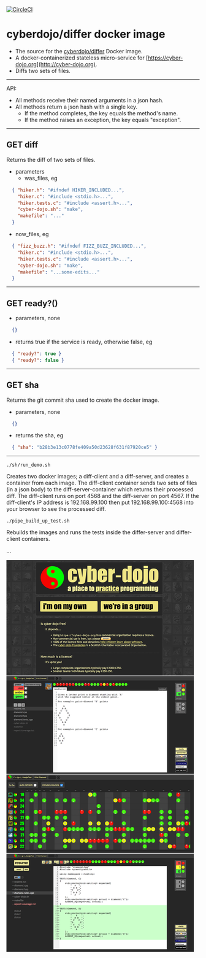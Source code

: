 
[![CircleCI](https://circleci.com/gh/cyber-dojo/differ.svg?style=svg)](https://circleci.com/gh/cyber-dojo/differ)

# cyberdojo/differ docker image

- The source for the [cyberdojo/differ](https://hub.docker.com/r/cyberdojo/differ/tags) Docker image.
- A docker-containerized stateless micro-service for [https://cyber-dojo.org](http://cyber-dojo.org).
- Diffs two sets of files.

- - - -
API:
  * All methods receive their named arguments in a json hash.
  * All methods return a json hash with a single key.
    * If the method completes, the key equals the method's name.
    * If the method raises an exception, the key equals "exception".

- - - -
## GET diff
Returns the diff of two sets of files.
- parameters
  * was_files, eg
```json
  { "hiker.h": "#ifndef HIKER_INCLUDED...",
    "hiker.c": "#include <stdio.h>...",
    "hiker.tests.c": "#include <assert.h>...",
    "cyber-dojo.sh": "make",
    "makefile": "..."
  }
```
  * now_files, eg
```json
  { "fizz_buzz.h": "#ifndef FIZZ_BUZZ_INCLUDED...",
    "hiker.c": "#include <stdio.h>...",
    "hiker.tests.c": "#include <assert.h>...",
    "cyber-dojo.sh": "make",
    "makefile": "...some-edits..."
  }
```

- - - -
## GET ready?()
- parameters, none
```json
  {}
```
- returns true if the service is ready, otherwise false, eg
```json
  { "ready?": true }
  { "ready?": false }
```

- - - -
## GET sha
Returns the git commit sha used to create the docker image.
- parameters, none
```json
  {}
```
- returns the sha, eg
```json
  { "sha": "b28b3e13c0778fe409a50d23628f631f87920ce5" }
```

- - - -

```
./sh/run_demo.sh
```

Creates two docker images; a diff-client and a diff-server,
and creates a container from each image.
The diff-client container sends two sets of files (in a json body) to the
diff-server-container which returns their processed diff. The diff-client runs
on port 4568 and the diff-server on port 4567. If the diff-client's IP address
is 192.168.99.100 then put 192.168.99.100:4568 into your browser to see the
processed diff.

```
./pipe_build_up_test.sh
```

Rebuilds the images and runs the tests inside the
differ-server and differ-client containers.

...

![cyber-dojo.org home page](https://github.com/cyber-dojo/cyber-dojo/blob/master/shared/home_page_snapshot.png)
